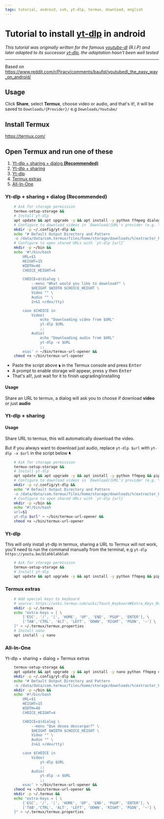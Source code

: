 ```yaml
---
tags: tutorial, android, ssh, yt-dlp, termux, download, english
---
```


# Tutorial to install [yt-dlp](https://github.com/yt-dlp/yt-dlp) in android

*This tutorial was originally written for the famous [youtube-dl](https://github.com/ytdl-org/youtube-dl/) (R.I.P) and later adapted to its successor [yt-dlp](https://github.com/yt-dlp/yt-dlp), the adaptation hasn't been well tested*

---

Based on <https://www.reddit.com/r/Piracy/comments/baufql/youtubedl_the_easy_way_on_android/>

## Usage

Click **Share**, select **Termux**, choose video or audio, and that's it!, it will be saved to `Downloads/{Provider}/` e.g `Downloads/Youtube/`

## Install Termux

<https://termux.com/>

## Open Termux and run one of these

<!-- no toc -->
1. [Yt-dlp + sharing + dialog **(Recommended)**](#yt-dlp--sharing--dialog-recommended)
2. [Yt-dlp + sharing](#yt-dlp--sharing)
3. [Yt-dlp](#yt-dlp)
4. [Termux extras](#termux-extras)
5. [All-In-One](#all-in-one)

### Yt-dlp + sharing + dialog **(Recommended)**

```bash
    # Ask for storage permission
    termux-setup-storage &&
    # Install yt-dlp
    apt update && apt upgrade -y && apt install -y python ffmpeg dialog && pip install yt-dlp &&
    # Configure to download videos in `Download/{URL's provider (e.g. Youtube)}/{filename}`
    mkdir -p ~/.config/yt-dlp &&
    echo "# Default Output Directory and Pattern
    -o /data/data/com.termux/files/home/storage/downloads/%(extractor_key)s/%(title).150s-%(id)s.%(ext)s" > ~/.config/yt-dlp/config &&
    # Configure to open shared URLs with `yt-dlp {url}`
    mkdir -p ~/bin &&
    echo '#!/bin/bash
        URL=$1
        HEIGHT=15
        WIDTH=40
        CHOICE_HEIGHT=4

        CHOICE=$(dialog \
            --menu "What would you like to download?" \
            $HEIGHT $WIDTH $CHOICE_HEIGHT \
            Video "" \
            Audio "" \
            2>&1 >/dev/tty)

        case $CHOICE in
            Video)
                echo "Downloading video from $URL"
                yt-dlp $URL
                ;;
            Audio)
                echo "Downloading audio from $URL"
                yt-dlp -x $URL
                ;;
        esac' > ~/bin/termux-url-opener &&
    chmod +x ~/bin/termux-url-opener
```

- Paste the script above 🖢 in the Termux console and press <kbd>Enter</kbd>
- A prompt to enable storage will appear, press <kbd>y</kbd> then <kbd>Enter</kbd>
- That's all!, just wait for it to finish upgrading/installing

#### Usage

Share an URL to termux, a dialog will ask you to choose if download **video** or just **audio**

### Yt-dlp + sharing

#### Usage

Share URL to termux, this will automatically download the video.

But if you always want to download just audio, replace `yt-dlp $url` with `yt-dlp -x $url` in the script below 🖣

```bash
    # Ask for storage permission
    termux-setup-storage &&
    # Install yt-dlp
    apt update && apt upgrade -y && apt install -y python ffmpeg && pip install yt-dlp &&
    # Configure to download videos in `Download/{URL's provider (e.g. Youtube)}/{filename}`
    mkdir -p ~/.config/yt-dlp &&
    echo "# Default Output Directory and Pattern
    -o /data/data/com.termux/files/home/storage/downloads/%(extractor_key)s/%(title).150s-%(id)s.%(ext)s" > ~/.config/yt-dlp/config &&
    # Configure to open shared URLs with `yt-dlp {url}`
    mkdir -p ~/bin &&
    echo "#!/bin/bash
    url=$1
    yt-dlp $url" > ~/bin/termux-url-opener &&
    chmod +x ~/bin/termux-url-opener
```

### Yt-dlp

This will only install yt-dlp in termux, sharing a URL to Termux will not work, you'll need to run the command manually from the terminal, e.g `yt-dlp https://youtu.be/blahblahblah`

```bash
    # Ask for storage permission
    termux-setup-storage &&
    # Install yt-dlp
    apt update && apt upgrade -y && apt install -y python ffmpeg && pip install yt-dlp
```

### Termux extras

```bash
    # Add special keys to keyboard
    # source: https://wiki.termux.com/wiki/Touch_Keyboard#Extra_Keys_Row(s)
    mkdir -p ~/.termux
    echo "extra-keys = [ \
        ['ESC', '/', '|', 'HOME', 'UP', 'END', 'PGUP', 'ENTER'], \
        ['TAB','CTRL', 'ALT', 'LEFT', 'DOWN', 'RIGHT', 'PGDN', '~'] \
    ]" > ~/.termux/termux.properties
    # Install nano
    apt install -y nano
```

### All-In-One

Yt-dlp + sharing + dialog + Termux extras

```bash
    termux-setup-storage &&
    apt update && apt upgrade -y && apt install -y nano python ffmpeg dialog && pip install yt-dlp &&
    mkdir -p ~/.config/yt-dlp &&
    echo "# Default Output Directory and Pattern
    -o /data/data/com.termux/files/home/storage/downloads/%(extractor_key)s/%(title).150s-%(id)s.%(ext)s" > ~/.config/yt-dlp/config &&
    mkdir -p ~/bin &&
    echo '#!/bin/bash
        URL=$1
        HEIGHT=15
        WIDTH=40
        CHOICE_HEIGHT=4

        CHOICE=$(dialog \
            --menu "Que desea descargar?" \
            $HEIGHT $WIDTH $CHOICE_HEIGHT \
            Video "" \
            Audio "" \
            2>&1 >/dev/tty)

        case $CHOICE in
            Video)
                yt-dlp $URL
                ;;
            Audio)
                yt-dlp -x $URL
                ;;
        esac' > ~/bin/termux-url-opener &&
    chmod +x ~/bin/termux-url-opener &&
    mkdir -p ~/.termux &&
    echo "extra-keys = [ \
        ['ESC', '/', '|', 'HOME', 'UP', 'END', 'PGUP', 'ENTER'], \
        ['TAB','CTRL', 'ALT', 'LEFT', 'DOWN', 'RIGHT', 'PGDN', '~'] \
    ]" > ~/.termux/termux.properties
```

